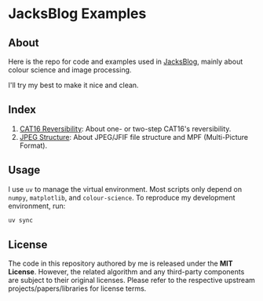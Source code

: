 # JacksBlog Examples

## About

Here is the repo for code and examples used in [JacksBlog](https://jackchou.top/), mainly about colour science and image processing.

I'll try my best to make it nice and clean.

## Index

1. [CAT16 Reversibility](https://jackchou.top/posts/cat16-reversibility): About one- or two-step CAT16's reversibility.
2. [JPEG Structure](https://jackchou.top/posts/jpeg-structure): About JPEG/JFIF file structure and MPF (Multi-Picture Format).

## Usage

I use `uv` to manage the virtual environment. Most scripts only depend on `numpy`, `matplotlib`, and `colour-science`. To reproduce my development environment, run:

```Bash
uv sync
```

## License

The code in this repository authored by me is released under the **MIT License**. However, the related algorithm and any third-party components are subject to their original licenses. Please refer to the respective upstream projects/papers/libraries for license terms.
